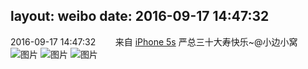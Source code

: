 layout: weibo
date: 2016-09-17 14:47:32
---
<meta name="referrer" content="no-referrer" />

2016-09-17 14:47:32  &nbsp;&nbsp;&nbsp;&nbsp;&nbsp;&nbsp; 来自 <a href="sinaweibo://customweibosource" rel="nofollow">iPhone 5s</a>
严总三十大寿快乐~@小边小窝 ​​​
![图片](https://ww2.sinaimg.cn/large/6d2a6003gw1f7wkz9tls8j20zk0qo7ce.jpg)
![图片](https://ww2.sinaimg.cn/large/6d2a6003gw1f7wkzc61tej20zk0qoqae.jpg)
![图片](https://ww4.sinaimg.cn/large/6d2a6003gw1f7wkzd5jngj20qo0zk10k.jpg)

